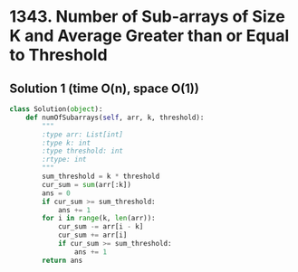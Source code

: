 # 1343. Number of Sub-arrays of Size K and Average Greater than or Equal to Threshold

## Solution 1 (time O(n), space O(1))

```python
class Solution(object):
    def numOfSubarrays(self, arr, k, threshold):
        """
        :type arr: List[int]
        :type k: int
        :type threshold: int
        :rtype: int
        """
        sum_threshold = k * threshold
        cur_sum = sum(arr[:k])
        ans = 0
        if cur_sum >= sum_threshold:
            ans += 1
        for i in range(k, len(arr)):
            cur_sum -= arr[i - k]
            cur_sum += arr[i]
            if cur_sum >= sum_threshold:
                ans += 1
        return ans
```
